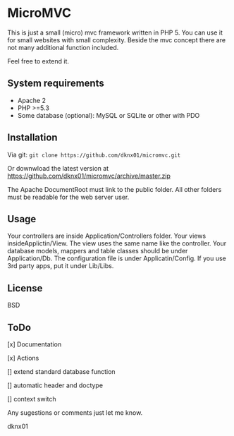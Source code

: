 MicroMVC
=========
This is just a small (micro) mvc framework written in PHP 5.
You can use it for small websites with small complexity. Beside the mvc concept there are not many additional function included.

Feel free to extend it.

System requirements
-------------------
+ Apache 2
+ PHP >=5.3
+ Some database (optional): MySQL or SQLite or other with PDO

Installation
--------------
Via git:
```git clone https://github.com/dknx01/micromvc.git```

Or downwload the latest version at https://github.com/dknx01/micromvc/archive/master.zip

The Apache DocumentRoot must link to the public folder.
All other folders must be readable for the web server user.

Usage
-----
Your controllers are inside Application/Controllers folder.
Your views insideApplictin/View.
The view uses the same name like the controller.
Your database models, mappers and table classes should be under Application/Db.
The configuration file is under Applicatin/Config.
If you use 3rd party apps, put it under Lib/Libs.

License
-------
BSD

ToDo
----
[x] Documentation

[x] Actions

[] extend standard database function

[] automatic header and doctype

[] context switch


Any sugestions or comments just let me know.

dknx01
